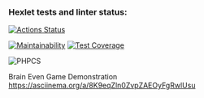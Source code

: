 ### Hexlet tests and linter status:
[![Actions Status](https://github.com/laiker/php-project-lvl1/workflows/hexlet-check/badge.svg)](https://github.com/laiker/php-project-lvl1/actions)

[![Maintainability](https://api.codeclimate.com/v1/badges/a99a88d28ad37a79dbf6/maintainability)](https://codeclimate.com/github/codeclimate/codeclimate/maintainability)
[![Test Coverage](https://api.codeclimate.com/v1/badges/a99a88d28ad37a79dbf6/test_coverage)](https://codeclimate.com/github/codeclimate/codeclimate/test_coverage)

![PHPCS](https://github.com/laiker/php-project-lvl1/actions/workflows/phpcs-check.yml/badge.svg)

Brain Even Game Demonstration
https://asciinema.org/a/8K9eqZln0ZvpZAEOyFgRwlUsu